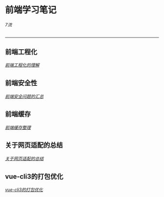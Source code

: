 # 前端学习笔记

###### 7流

---

## 前端工程化

###### [前端工程化的理解](./前端工程化的理解.md)

## 前端安全性

###### [前端安全问题的汇总](./前端安全问题汇总.MD)

## 前端缓存

###### [前端缓存整理](./前端缓存整理.md)

## 关于网页适配的总结

###### [关于网页适配的总结](./关于网页适配的总结.md)

## vue-cli3的打包优化

###### [vue-cli3的打包优化](./vue-cli3的打包优化.md)
